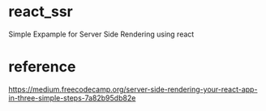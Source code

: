 # react_ssr
Simple Expample for Server Side Rendering using react 

# reference
https://medium.freecodecamp.org/server-side-rendering-your-react-app-in-three-simple-steps-7a82b95db82e

